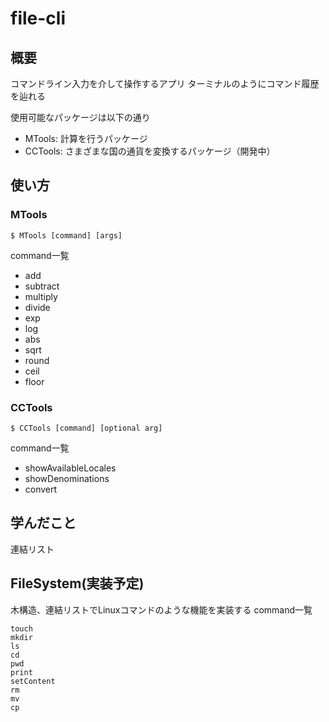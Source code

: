 # file-cli
## 概要
コマンドライン入力を介して操作するアプリ
ターミナルのようにコマンド履歴を辿れる

使用可能なパッケージは以下の通り
- MTools: 計算を行うパッケージ
- CCTools: さまざまな国の通貨を変換するパッケージ（開発中）

## 使い方
### MTools
```
$ MTools [command] [args]
```
command一覧
- add
- subtract
- multiply
- divide
- exp
- log
- abs
- sqrt
- round
- ceil
- floor

### CCTools
```
$ CCTools [command] [optional arg]
```
command一覧
- showAvailableLocales
- showDenominations
- convert

## 学んだこと
連結リスト

## FileSystem(実装予定)
木構造、連結リストでLinuxコマンドのような機能を実装する
command一覧
```
touch
mkdir
ls
cd
pwd
print
setContent
rm
mv
cp
```
